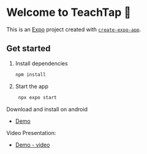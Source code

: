 # Welcome to TeachTap 👋

This is an [Expo](https://expo.dev) project created with [`create-expo-app`](https://www.npmjs.com/package/create-expo-app).

## Get started

1. Install dependencies

   ```bash
   npm install
   ```

2. Start the app

   ```bash
    npx expo start
   ```

Download and install on android

- [Demo](https://expo.dev/accounts/iggycode/projects/TeachTok/builds/df410c3a-a79b-45db-936f-b75f6d01586d)

Video Presentation:

- [Demo - video](https://www.loom.com/share/b3929929da804fcf9c4eb624fc1221ff?sid=4aa769bd-6037-4068-86ca-9096c42f1688)

